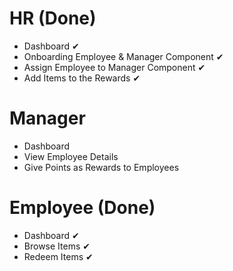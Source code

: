 # HR (Done)
- Dashboard ✔
- Onboarding Employee & Manager Component ✔
- Assign Employee to Manager Component ✔
- Add Items to the Rewards ✔

# Manager
- Dashboard
- View Employee Details
- Give Points as Rewards to Employees

# Employee (Done)
- Dashboard ✔
- Browse Items ✔
- Redeem Items ✔